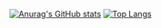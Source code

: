 [![Anurag's GitHub stats](https://github-readme-stats.vercel.app/api?username=Elioking1&theme=synthwave)](https://github.com/anuraghazra/github-readme-stats)
[![Top Langs](https://github-readme-stats.vercel.app/api/top-langs/?username=Elioking1&layout=compact)](https://github.com/anuraghazra/github-readme-stats)
